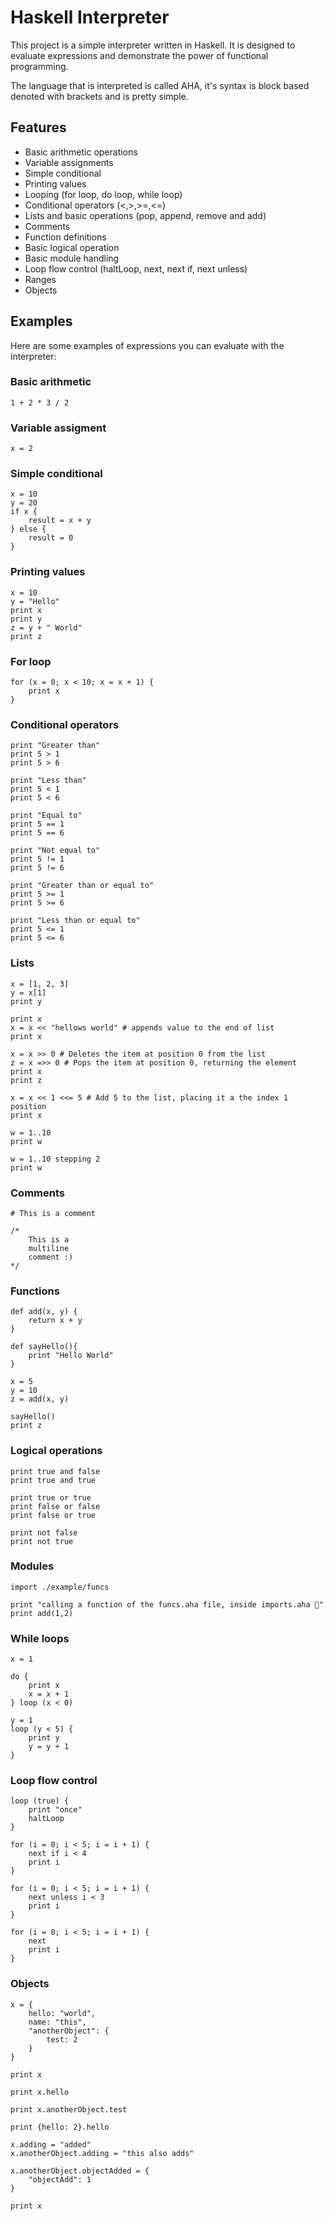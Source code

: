 # Haskell Interpreter

This project is a simple interpreter written in Haskell. It is designed to evaluate expressions and demonstrate the power of functional programming.

The language that is interpreted is called AHA, it's syntax is block based denoted with brackets and is pretty simple. 

## Features

- Basic arithmetic operations
- Variable assignments
- Simple conditional
- Printing values
- Looping (for loop, do loop, while loop)
- Conditional operators (<,>,>=,<=)
- Lists and basic operations (pop, append, remove and add)
- Comments
- Function definitions
- Basic logical operation
- Basic module handling
- Loop flow control (haltLoop, next, next if, next unless)
- Ranges
- Objects

## Examples

Here are some examples of expressions you can evaluate with the interpreter:

### Basic arithmetic
```
1 + 2 * 3 / 2
```

### Variable assigment
```
x = 2
```

### Simple conditional
```
x = 10
y = 20
if x {
    result = x + y
} else {
    result = 0
}
```

### Printing values
```
x = 10
y = "Hello"
print x
print y
z = y + " World"
print z
```

### For loop
```
for (x = 0; x < 10; x = x + 1) {
    print x
}
```

### Conditional operators
```
print "Greater than"
print 5 > 1
print 5 > 6

print "Less than"
print 5 < 1
print 5 < 6

print "Equal to"
print 5 == 1
print 5 == 6

print "Not equal to"
print 5 != 1
print 5 != 6

print "Greater than or equal to"
print 5 >= 1
print 5 >= 6

print "Less than or equal to"
print 5 <= 1
print 5 <= 6
```

### Lists
```
x = [1, 2, 3]
y = x[1]
print y 

print x 
x = x << "hellows world" # appends value to the end of list
print x 

x = x >> 0 # Deletes the item at position 0 from the list
z = x =>> 0 # Pops the item at position 0, returning the element
print x 
print z

x = x << 1 <<= 5 # Add 5 to the list, placing it a the index 1 position 
print x

w = 1..10 
print w

w = 1..10 stepping 2
print w
```

### Comments
```
# This is a comment

/*
    This is a
    multiline
    comment :)
*/
```
### Functions
```
def add(x, y) {
    return x + y
}

def sayHello(){
    print "Hello World"
}

x = 5
y = 10
z = add(x, y)

sayHello()
print z
```

### Logical operations
```
print true and false
print true and true

print true or true
print false or false
print false or true

print not false
print not true
```

### Modules
```
import ./example/funcs

print "calling a function of the funcs.aha file, inside imports.aha 👀"
print add(1,2)
```

### While loops
```
x = 1 

do {
    print x 
    x = x + 1
} loop (x < 0)

y = 1
loop (y < 5) {
    print y
    y = y + 1
} 
```

### Loop flow control

```
loop (true) {
    print "once"
    haltLoop
}

for (i = 0; i < 5; i = i + 1) {
    next if i < 4
    print i
}

for (i = 0; i < 5; i = i + 1) {
    next unless i < 3
    print i
}

for (i = 0; i < 5; i = i + 1) {
    next
    print i
}
```

### Objects
```
x = {
    hello: "world",
    name: "this",
    "anotherObject": {
        test: 2
    }
}

print x

print x.hello

print x.anotherObject.test

print {hello: 2}.hello

x.adding = "added"
x.anotherObject.adding = "this also adds"

x.anotherObject.objectAdded = {
    "objectAdd": 1
}

print x
```